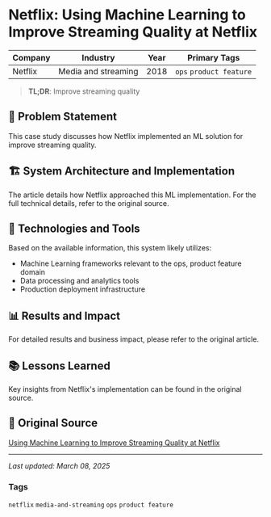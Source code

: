 # Netflix: Using Machine Learning to Improve Streaming Quality at Netflix

| Company | Industry | Year | Primary Tags | 
|---------|----------|------|--------------|
| Netflix | Media and streaming | 2018 | `ops` `product feature` |

> **TL;DR**: Improve streaming quality

## 📝 Problem Statement

This case study discusses how Netflix implemented an ML solution for improve streaming quality.

## 🏗️ System Architecture and Implementation

The article details how Netflix approached this ML implementation. For the full technical details, refer to the original source.

## 🔧 Technologies and Tools

Based on the available information, this system likely utilizes:

- Machine Learning frameworks relevant to the ops, product feature domain
- Data processing and analytics tools
- Production deployment infrastructure

## 📊 Results and Impact

For detailed results and business impact, please refer to the original article.

## 📚 Lessons Learned

Key insights from Netflix's implementation can be found in the original source.

## 🔗 Original Source

[Using Machine Learning to Improve Streaming Quality at Netflix](https://netflixtechblog.com/using-machine-learning-to-improve-streaming-quality-at-netflix-9651263ef09f)

---

*Last updated: March 08, 2025*

### Tags

`netflix` `media-and-streaming` `ops` `product feature`
